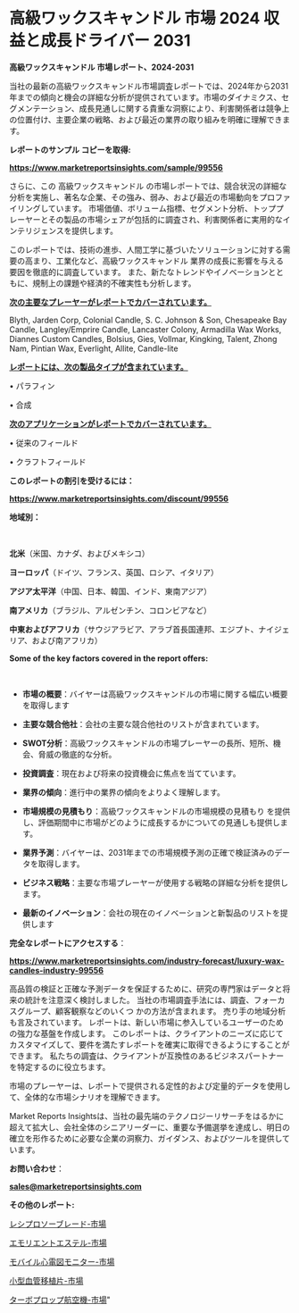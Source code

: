 # 高級ワックスキャンドル 市場 2024 収益と成長ドライバー 2031

<strong>高級ワックスキャンドル 市場レポート、2024-2031</strong>

当社の最新の高級ワックスキャンドル市場調査レポートでは、2024年から2031年までの傾向と機会の詳細な分析が提供されています。市場のダイナミクス、セグメンテーション、成長見通しに関する貴重な洞察により、利害関係者は競争上の位置付け、主要企業の戦略、および最近の業界の取り組みを明確に理解できます。



<strong>レポートのサンプル コピーを取得:</strong> <a href=https://www.marketreportsinsights.com/sample/99556>

<strong><u>https://www.marketreportsinsights.com/sample/99556</u></strong></a>

さらに、この 高級ワックスキャンドル の市場レポートでは、競合状況の詳細な分析を実施し、著名な企業、その強み、弱み、および最近の市場動向をプロファイリングしています。 市場価値、ボリューム指標、セグメント分析、トッププレーヤーとその製品の市場シェアが包括的に調査され、利害関係者に実用的なインテリジェンスを提供します。

このレポートでは、技術の進歩、人間工学に基づいたソリューションに対する需要の高まり、工業化など、高級ワックスキャンドル 業界の成長に影響を与える要因を徹底的に調査しています。 また、新たなトレンドやイノベーションとともに、規制上の課題や経済的不確実性も分析します。



<strong><u>次の主要なプレーヤーがレポートでカバーされています。</u></strong>

Blyth, Jarden Corp, Colonial Candle, S. C. Johnson & Son, Chesapeake Bay Candle, Langley/Emprire Candle, Lancaster Colony, Armadilla Wax Works, Diannes Custom Candles, Bolsius, Gies, Vollmar, Kingking, Talent, Zhong Nam, Pintian Wax, Everlight, Allite, Candle-lite



<strong><u><b>レポートには、次の製品タイプが含まれています。</b></u></strong>

• パラフィン

• 合成



<strong><u><b>次のアプリケーションがレポートでカバーされています。</b></u></strong>

• 従来のフィールド

• クラフトフィールド



<strong><b>このレポートの割引を受けるには：</b></strong>

<a href=https://www.marketreportsinsights.com/discount/99556>

<strong><u>https://www.marketreportsinsights.com/discount/99556</u></strong></a>



<strong>地域別：</strong>

<strong> </strong>



<strong>北米</strong>（米国、カナダ、およびメキシコ）



<strong>ヨーロッパ</strong>（ドイツ、フランス、英国、ロシア、イタリア）



<strong>アジア太平洋</strong>（中国、日本、韓国、インド、東南アジア）



<strong>南アメリカ</strong>（ブラジル、アルゼンチン、コロンビアなど）



<strong>中東およびアフリカ</strong>（サウジアラビア、アラブ首長国連邦、エジプト、ナイジェリア、および南アフリカ）



<strong>Some of the key factors covered in the report offers:</strong>

<strong> </strong>
<ul>
  <li>

<strong>市場の概要</strong>：バイヤーは高級ワックスキャンドルの市場に関する幅広い概要を取得します</li>
  <li>

<strong>主要な競合他社</strong>：会社の主要な競合他社のリストが含まれています。</li>
  <li>

<strong>SWOT分析</strong>：高級ワックスキャンドルの市場プレーヤーの長所、短所、機会、脅威の徹底的な分析。</li>
  <li>

<strong>投資調査</strong>：現在および将来の投資機会に焦点を当てています。</li>
  <li>

<strong>業界の傾向</strong>：進行中の業界の傾向をよりよく理解します。</li>
  <li>

<strong>市場規模の見積もり</strong>：高級ワックスキャンドルの市場規模の見積もり を提供し、評価期間中に市場がどのように成長するかについての見通しも提供します。</li>
  <li>

<strong>業界予測</strong>：バイヤーは、2031年までの市場規模予測の正確で検証済みのデータを取得します。</li>
  <li>

<strong>ビジネス戦略</strong>：主要な市場プレーヤーが使用する戦略の詳細な分析を提供します。</li>
  <li>

<strong>最新のイノベーション</strong>：会社の現在のイノベーションと新製品のリストを提供します</li>
</ul>


<strong>完全なレポートにアクセスする</strong>：

<a href=https://www.marketreportsinsights.com/industry-forecast/luxury-wax-candles-industry-99556>

<strong><u>https://www.marketreportsinsights.com/industry-forecast/luxury-wax-candles-industry-99556</u></strong></a>

高品質の検証と正確な予測データを保証するために、研究の専門家はデータと将来の統計を注意深く検討しました。 当社の市場調査手法には、調査、フォーカスグループ、顧客観察などのいくつ かの方法が含まれます。 売り手の地域分析も言及されています。 レポートは、新しい市場に参入しているユーザーのための強力な基盤を作成します。 このレポートは、クライアントのニーズに応じてカスタマイズして、要件を満たすレポートを確実に取得できるようにすることができます。 私たちの調査は、クライアントが互換性のあるビジネスパートナーを特定するのに役立ちます。

市場のプレーヤーは、レポートで提供される定性的および定量的データを使用して、全体的な市場シナリオを理解できます。

Market Reports Insightsは、当社の最先端のテクノロジーリサーチをはるかに超えて拡大し、会社全体のシニアリーダーに、重要な予備選挙を達成し、明日の確立を形作るために必要な企業の洞察力、ガイダンス、およびツールを提供しています。



<strong><b>お問い合わせ</b></strong>：

<a href=mailto:sales@marketreportsinsights.com>

<strong><u>sales@marketreportsinsights.com</u></strong></a>



<strong>その他のレポート:</strong>

<a href=https://www.linkedin.com/pulse/レシプロソーブレード-市場-2023-推進要因と成長機会-2030-6hfdc/>レシプロソーブレード-市場</a>

<a href=https://www.linkedin.com/pulse/エモリエントエステル-市場-2030-年までの需要に焦点を当てた-2023-年調査レポート-pr-news-hub-inzqf/>エモリエントエステル-市場</a>

<a href=https://www.linkedin.com/pulse/モバイル心電図モニター-市場-2023-新興市場-将来の動向と市場需要-2030-pr-news-hub-9hiuf/>モバイル心電図モニター-市場</a>

<a href=https://www.linkedin.com/pulse/小型血管移植片-市場-2023-新興市場-将来の動向と市場需要-2030-ydbuf/>小型血管移植片-市場</a>

<a href=https://www.linkedin.com/pulse/ターボプロップ航空機-市場-2023-新興市場-将来の動向と市場需要-2030-trend-titans-360-analysis-rtj8f/>ターボプロップ航空機-市場</a>"
